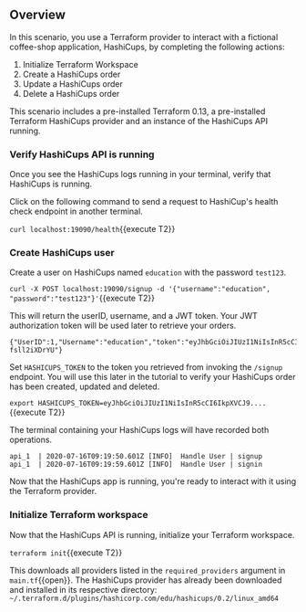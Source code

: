 ## Overview

In this scenario, you use a Terraform provider to interact with a fictional coffee-shop application, HashiCups, by completing the following actions:

1. Initialize Terraform Workspace
1. Create a HashiCups order
1. Update a HashiCups order
1. Delete a HashiCups order

This scenario includes a pre-installed Terraform 0.13, a pre-installed Terraform HashiCups provider and an instance of the HashiCups API running.

### Verify HashiCups API is running

Once you see the HashiCups logs running in your terminal, verify that HashiCups is running.

Click on the following command to send a request to HashiCup's health check endpoint in another terminal.

`curl localhost:19090/health`{{execute T2}} 

### Create HashiCups user

Create a user on HashiCups named `education` with the password `test123`.

`curl -X POST localhost:19090/signup -d '{"username":"education", "password":"test123"}'`{{execute T2}}

This will return the userID, username, and a JWT token. Your JWT authorization token will be used later to retrieve your orders.

```
{"UserID":1,"Username":"education","token":"eyJhbGciOiJIUzI1NiIsInR5cCI6IkpXVCJ9.eyJleHAiOjE1OTEwNzgwODUsInVzZXJfaWQiOjIsInVzZXJuYW1lIjoiZWR1Y2F0aW9uIn0.CguceCNILKdjOQ7Gx0u4UAMlOTaH3Dw-fsll2iXDrYU"}
```

Set `HASHICUPS_TOKEN` to the token you retrieved from invoking the `/signup` endpoint. You will use this later in the tutorial to verify your HashiCups order has been created, updated and deleted.

`export HASHICUPS_TOKEN=eyJhbGciOiJIUzI1NiIsInR5cCI6IkpXVCJ9....`{{execute T2}}

The terminal containing your HashiCups logs will have recorded both operations.

```
api_1  | 2020-07-16T09:19:50.601Z [INFO]  Handle User | signup
api_1  | 2020-07-16T09:19:59.601Z [INFO]  Handle User | signin
```

Now that the HashiCups app is running, you're ready to interact with it using the Terraform provider.

### Initialize Terraform workspace

Now that the HashiCups API is running, initialize your Terraform workspace.

`terraform init`{{execute T2}}

This downloads all providers listed in the `required_providers` argument in `main.tf`{{open}}. The HashiCups provider has already been downloaded and installed in its respective directory: `~/.terraform.d/plugins/hashicorp.com/edu/hashicups/0.2/linux_amd64`
